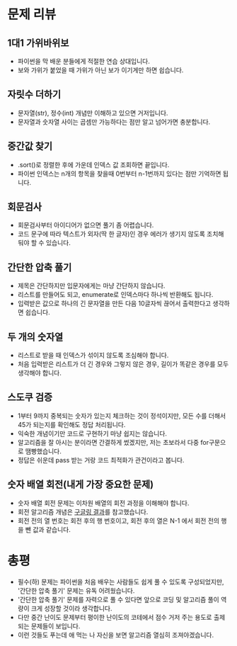 # 문제 리뷰

## 1대1 가위바위보

- 파이썬을 막 배운 분들에게 적절한 연습 상대입니다.
- 보와 가위가 붙었을 때 가위가 아닌 보가 이기게만 하면 쉽습니다.

## 자릿수 더하기

- 문자열(str), 정수(int) 개념만 이해하고 있으면 거저입니다.
- 문자열과 숫자열 사이는 곱셈만 가능하다는 점만 알고 넘어가면 충분합니다.

## 중간값 찾기

- .sort()로 정렬한 후에 가운데 인덱스 값 조회하면 끝입니다.
- 파이썬 인덱스는 n개의 항목을 찾을때 0번부터 n-1번까지 있다는 점만 기억하면 됩니다.

## 회문검사

- 회문검사부터 아이디어가 없으면 풀기 좀 어렵습니다.
- 코드 문구에 따라 텍스트가 외자(딱 한 글자)인 경우 에러가 생기지 않도록 조치해 둬야 할 수 있습니다.

## 간단한 압축 풀기

- 제목은 간단하지만 입문자에게는 마냥 간단하지 않습니다.
- 리스트를 만들어도 되고, enumerate로 인덱스마다 하나씩 반환해도 됩니다.
- 입력받은 값으로 하나의 긴 문자열을 만든 다음 10글자씩 끊어서 출력한다고 생각하면 쉽습니다.

## 두 개의 숫자열

- 리스트로 받을 때 인덱스가 섞이지 않도록 조심해야 합니다.
- 처음 입력받은 리스트가 더 긴 경우와 그렇지 않은 경우, 길이가 똑같은 경우를 모두 생각해야 합니다.

## 스도쿠 검증

- 1부터 9까지 중복되는 숫자가 있는지 체크하는 것이 정석이지만, 모든 수를 더해서 45가 되는지를 확인해도 정답 처리됩니다.
- 익숙한 개념이기만 코드로 구현하기 마냥 쉽지는 않습니다.
- 알고리즘을 잘 아시는 분이라면 간결하게 썼겠지만, 저는 초보라서 다중 for구문으로 땜빵했습니다.
- 정답은 쉬운데 pass 받는 거랑 코드 최적화가 관건이라고 봅니다.

## 숫자 배열 회전(내게 가장 중요한 문제)

- 숫자 배열 회전 문제는 이차원 배열의 회전 과정을 이해해야 합니다.
- 회전 알고리즘 개념은 [구글링 결과](https://shoark7.github.io/programming/algorithm/rotate-2d-array)를 참고했습니다.
- 회전 전의 열 번호는 회전 후의 행 번호이고, 회전 후의 열은 N-1 에서 회전 전의 행을 뺀 값과 같습니다.

# 총평

- 필수(하) 문제는 파이썬을 처음 배우는 사람들도 쉽게 풀 수 있도록 구성되었지만, '간단한 압축 풀기' 문제는 유독 어려웠습니다.
- '간단한 압축 풀기' 문제를 자력으로 풀 수 있다면 앞으로 코딩 및 알고리즘 풀이 역량이 크게 성장할 것이라 생각합니다.
- 다만 중간 난이도 문제부터 평이한 난이도의 코테에서 점수 거저 주는 용도로 출제되는 문제들이 보입니다.
- 이런 것들도 푸는데 애 먹는 나 자신을 보면 알고리즘 열심히 조져야겠습니다.